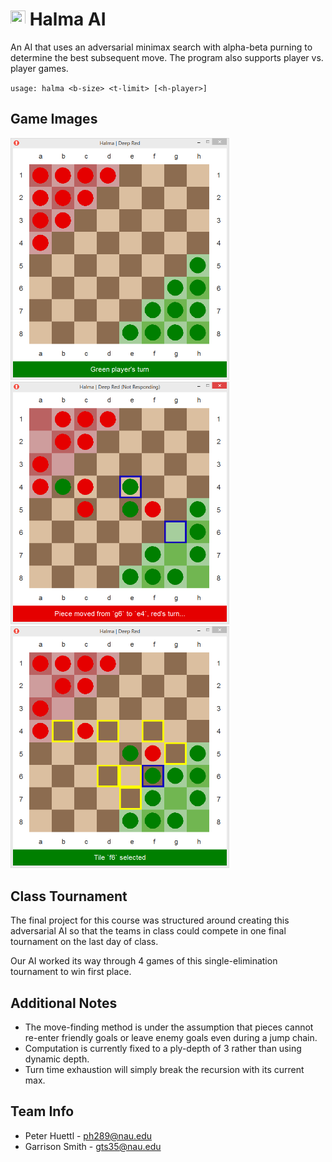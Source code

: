 # <img src="deep_red.ico" width="24" height="24" /> Halma AI

An AI that uses an adversarial minimax search with alpha-beta purning to
determine the best subsequent move. The program also supports player vs.
player games.

`usage: halma <b-size> <t-limit> [<h-player>]`


## Game Images

<img src="images/start.png" width="350" />
<img src="images/past_move_highlighting.png" width="350" />
<img src="images/possible_move_highlighting.png" width="350" />


## Class Tournament

The final project for this course was structured around creating this
adversarial AI so that the teams in class could compete in one final tournament
on the last day of class.

Our AI worked its way through 4 games of this single-elimination tournament to
win first place.


## Additional Notes

* The move-finding method is under the assumption that pieces cannot re-enter
friendly goals or leave enemy goals even during a jump chain.
* Computation is currently fixed to a ply-depth of 3 rather than using
dynamic depth.
* Turn time exhaustion will simply break the recursion with its current max.


## Team Info

* Peter Huettl - [ph289@nau.edu](ph289@nau.edu)
* Garrison Smith - [gts35@nau.edu](gts35@nau.edu)
